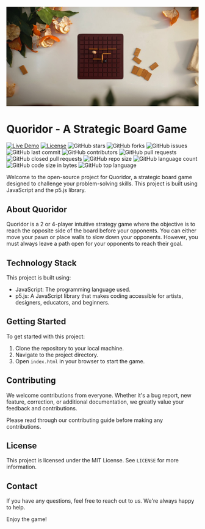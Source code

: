 ![img.png](cover.png)

# Quoridor - A Strategic Board Game

[![Live Demo](https://img.shields.io/badge/demo-online-green.svg)](https://quoridor.shkumbinhsn.com/)
[![License](https://img.shields.io/badge/license-MIT-blue.svg)](LICENSE)
![GitHub stars](https://img.shields.io/github/stars/shkumbinhasani/quoridor.svg)
![GitHub forks](https://img.shields.io/github/forks/shkumbinhasani/quoridor.svg)
![GitHub issues](https://img.shields.io/github/issues/shkumbinhasani/quoridor.svg)
![GitHub last commit](https://img.shields.io/github/last-commit/shkumbinhasani/quoridor.svg)
![GitHub contributors](https://img.shields.io/github/contributors/shkumbinhasani/quoridor.svg)
![GitHub pull requests](https://img.shields.io/github/issues-pr/shkumbinhasani/quoridor.svg)
![GitHub closed pull requests](https://img.shields.io/github/issues-pr-closed/shkumbinhasani/quoridor.svg)
![GitHub repo size](https://img.shields.io/github/repo-size/shkumbinhasani/quoridor.svg)
![GitHub language count](https://img.shields.io/github/languages/count/shkumbinhasani/quoridor.svg)
![GitHub code size in bytes](https://img.shields.io/github/languages/code-size/shkumbinhasani/quoridor.svg)
![GitHub top language](https://img.shields.io/github/languages/top/shkumbinhasani/quoridor.svg)

Welcome to the open-source project for Quoridor, a strategic board game designed to challenge your problem-solving skills. This project is built using JavaScript and the p5.js library.

## About Quoridor

Quoridor is a 2 or 4-player intuitive strategy game where the objective is to reach the opposite side of the board before your opponents. You can either move your pawn or place walls to slow down your opponents. However, you must always leave a path open for your opponents to reach their goal.

## Technology Stack

This project is built using:

- JavaScript: The programming language used.
- p5.js: A JavaScript library that makes coding accessible for artists, designers, educators, and beginners.

## Getting Started

To get started with this project:

1. Clone the repository to your local machine.
2. Navigate to the project directory.
3. Open `index.html` in your browser to start the game.

## Contributing

We welcome contributions from everyone. Whether it's a bug report, new feature, correction, or additional documentation, we greatly value your feedback and contributions.

Please read through our contributing guide before making any contributions.

## License

This project is licensed under the MIT License. See `LICENSE` for more information.

## Contact

If you have any questions, feel free to reach out to us. We're always happy to help.

Enjoy the game!
